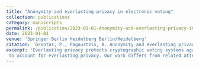 ```yaml
---
title: "Anonymity and everlasting privacy in electronic voting"
collection: publications
category: manuscripts
permalink: /publication/2023-01-01-Anonymity-and-everlasting-privacy-in-electronic-voting
date: 2023-01-01
venue: 'Springer Berlin Heidelberg Berlin/Heidelberg'
citation: 'Grontas, P., Pagourtzis, A. Anonymity and everlasting privacy in electronic voting. Int. J. Inf. Secur. 22, 819–832 (2023). https://doi.org/10.1007/s10207-023-00666-2'
excerpt: 'Everlasting privacy protects cryptographic voting systems against the weakening of intractability assumptions on which they may be based. We find that everlasting privacy can be obtained from protocols that do not require trust in the election talliers for privacy, as long as they are accompanied by anonymous casting. To this end, we define a novel model to analyze such schemes. We draw inspiration from the de facto standard framework for ballot privacy, BPRIV. We then extend 
 to account for everlasting privacy. Our work differs from related attempts, which only consider everlasting privacy in the context of publicly available data. Our model is fine-grained, since it also considers the level of data leakage from the various components of an election system. We evaluate our definitions by applying our models to two protocols, each representing an important paradigm for building e-voting schemes.
---
```


